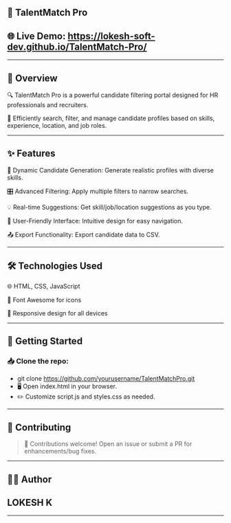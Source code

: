 ## 🚀 TalentMatch Pro

## 🌐 Live Demo: https://lokesh-soft-dev.github.io/TalentMatch-Pro/
---
## 📌 Overview

🔍 TalentMatch Pro is a powerful candidate filtering portal designed for HR professionals and recruiters.

💼 Efficiently search, filter, and manage candidate profiles based on skills, experience, location, and job roles.

---

## ✨ Features

🔄 Dynamic Candidate Generation: Generate realistic profiles with diverse skills.

🎛️ Advanced Filtering: Apply multiple filters to narrow searches.

💡 Real-time Suggestions: Get skill/job/location suggestions as you type.

📱 User-Friendly Interface: Intuitive design for easy navigation.

📤 Export Functionality: Export candidate data to CSV.

---

## 🛠️ Technologies Used

🌐 HTML, CSS, JavaScript

🎨 Font Awesome for icons

📱 Responsive design for all devices

---

## 🏁 Getting Started

### 📥 Clone the repo:

- git clone https://github.com/yourusername/TalentMatchPro.git  
- 🖥️ Open index.html in your browser.
- ✏️ Customize script.js and styles.css as needed.
---

## 🤝 Contributing

>📢 Contributions welcome! Open an issue or submit a PR for enhancements/bug fixes.

---

## 👨‍💻 Author

## LOKESH K

---

